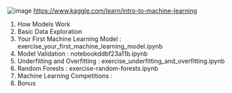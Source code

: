 ![image](https://user-images.githubusercontent.com/54256479/129131305-0fc57674-b6af-4a39-9289-15e2878892ab.png)
https://www.kaggle.com/learn/intro-to-machine-learning
1. How Models Work
2. Basic Data Exploration
3. Your First Machine Learning Model : exercise_your_first_machine_learning_model.ipynb
4. Model Validation : notebookddbf23a11b.ipynb
5. Underfitting and Overfitting : exercise_underfitting_and_overfitting.ipynb
6. Random Forests : exercise-random-forests.ipynb
7. Machine Learning Competitions : 
8. Bonus
